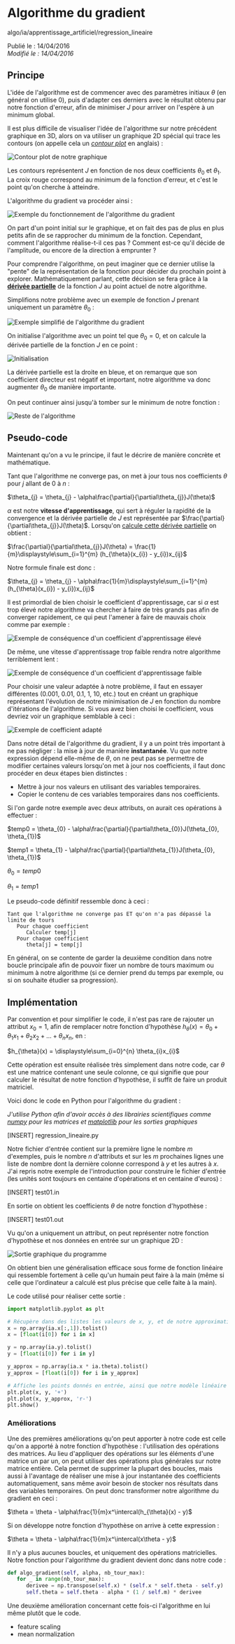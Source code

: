 Algorithme du gradient
======================
algo/ia/apprentissage_artificiel/regression_lineaire

Publié le : 14/04/2016  
*Modifié le : 14/04/2016*

## Principe

L'idée de l'algorithme est de commencer avec des paramètres initiaux $\theta$ (en général on utilise 0), puis d'adapter ces derniers avec le résultat obtenu par notre fonction d'erreur, afin de minimiser $J$ pour arriver on l'espère à un minimum global.

Il est plus difficile de visualiser l'idée de l'algorithme sur notre précédent graphique en 3D, alors on va utiliser un graphique 2D spécial qui trace les contours (on appelle cela un [*contour plot*](http://www.itl.nist.gov/div898/handbook/eda/section3/contour.htm) en anglais) :

![Contour plot de notre graphique](//static.napnac.ga/img/algo/ia/apprentissage_artificiel/regression_lineaire/algo_gradient/contour_plot.png)

Les contours représentent $J$ en fonction de nos deux coefficients $\theta_{0}$ et $\theta_{1}$. La croix rouge correspond au minimum de la fonction d'erreur, et c'est le point qu'on cherche à atteindre.

L'algorithme du gradient va procéder ainsi :

![Exemple du fonctionnement de l'algorithme du gradient](//static.napnac.ga/img/algo/ia/apprentissage_artificiel/regression_lineaire/algo_gradient/exemple_algo_gradient.png)

On part d'un point initial sur le graphique, et on fait des pas de plus en plus petits afin de se rapprocher du minimum de la fonction. Cependant, comment l'algorithme réalise-t-il ces pas ? Comment est-ce qu'il décide de l'amplitude, ou encore de la direction à emprunter ?

Pour comprendre l'algorithme, on peut imaginer que ce dernier utilise la "pente" de la représentation de la fonction pour décider du prochain point à explorer. Mathématiquement parlant, cette décision se fera grâce à la [**dérivée partielle**](https://en.wikipedia.org/wiki/Partial_derivative) de la fonction $J$ au point actuel de notre algorithme.

Simplifions notre problème avec un exemple de fonction $J$ prenant uniquement un paramètre $\theta_{0}$ :

![Exemple simplifié de l'algorithme du gradient](//static.napnac.ga/img/algo/ia/apprentissage_artificiel/regression_lineaire/algo_gradient/exemple_simplifie_algo_gradient.png)

On initialise l'algorithme avec un point tel que $\theta_{0} = 0$, et on calcule la dérivée partielle de la fonction $J$ en ce point :

![Initialisation](//static.napnac.ga/img/algo/ia/apprentissage_artificiel/regression_lineaire/algo_gradient/exemple_simplifie_algo_gradient_init.png)

La dérivée partielle est la droite en bleue, et on remarque que son coefficient directeur est négatif et important, notre algorithme va donc augmenter $\theta_{0}$ de manière importante.

On peut continuer ainsi jusqu'à tomber sur le minimum de notre fonction :

![Reste de l'algorithme](//static.napnac.ga/img/algo/ia/apprentissage_artificiel/regression_lineaire/algo_gradient/exemple_simplifie_algo_gradient_reste.png)

## Pseudo-code

Maintenant qu'on a vu le principe, il faut le décrire de manière concrète et mathématique.

Tant que l'algorithme ne converge pas, on met à jour tous nos coefficients $\theta$ pour $j$ allant de 0 à $n$ :

$\theta_{j} = \theta_{j} - \alpha\frac{\partial}{\partial\theta_{j}}J(\theta)$

$\alpha$ est notre **vitesse d'apprentissage**, qui sert à réguler la rapidité de la convergence et la dérivée partielle de $J$ est représentée par $\frac{\partial}{\partial\theta_{j}}J(\theta)$. Lorsqu'on [calcule cette dérivée partielle](https://math.stackexchange.com/questions/70728/partial-derivative-in-gradient-descent-for-two-variables/189792#189792) on obtient :

$\frac{\partial}{\partial\theta_{j}}J(\theta) = \frac{1}{m}\displaystyle\sum_{i=1}^{m} (h_{\theta}(x_{i}) - y_{i})x_{ij}$

Notre formule finale est donc :

$\theta_{j} = \theta_{j} - \alpha\frac{1}{m}\displaystyle\sum_{i=1}^{m} (h_{\theta}(x_{i}) - y_{i})x_{ij}$

Il est primordial de bien choisir le coefficient d'apprentissage, car si $\alpha$ est trop élevé notre algorithme va chercher à faire de très grands pas afin de converger rapidement, ce qui peut l'amener à faire de mauvais choix comme par exemple :

![Exemple de conséquence d'un coefficient d'apprentissage élevé](//static.napnac.ga/img/algo/ia/apprentissage_artificiel/regression_lineaire/algo_gradient/exemple_coeff_apprentissage_eleve.png)

De même, une vitesse d'apprentissage trop faible rendra notre algorithme terriblement lent :

![Exemple de conséquence d'un coefficient d'apprentissage faible](//static.napnac.ga/img/algo/ia/apprentissage_artificiel/regression_lineaire/algo_gradient/exemple_coeff_apprentissage_faible.png)

Pour choisir une valeur adaptée à notre problème, il faut en essayer différentes (0.001, 0.01, 0.1, 1, 10, etc.) tout en créant un graphique représentant l'évolution de notre minimisation de $J$ en fonction du nombre d'itérations de l'algorithme. Si vous avez bien choisi le coefficient, vous devriez voir un graphique semblable à ceci :

![Exemple de coefficient adapté](//static.napnac.ga/img/algo/ia/apprentissage_artificiel/regression_lineaire/algo_gradient/exemple_coeff_apprentissage_bon.png)

Dans notre détail de l'algorithme du gradient, il y a un point très important à ne pas négliger : la mise à jour de manière **instantanée**. Vu que notre expression dépend elle-même de $\theta$, on ne peut pas se permettre de modifier certaines valeurs lorsqu'on met à jour nos coefficients, il faut donc procéder en deux étapes bien distinctes :

- Mettre à jour nos valeurs en utilisant des variables temporaires.
- Copier le contenu de ces variables temporaires dans nos coefficients.

Si l'on garde notre exemple avec deux attributs, on aurait ces opérations à effectuer :

$temp0 = \theta_{0} - \alpha\frac{\partial}{\partial\theta_{0}}J(\theta_{0}, \theta_{1})$

$temp1 = \theta_{1} - \alpha\frac{\partial}{\partial\theta_{1}}J(\theta_{0}, \theta_{1})$

$\theta_{0} = temp0$

$\theta_{1} = temp1$

Le pseudo-code définitif ressemble donc à ceci :

```nohighlight
Tant que l'algorithme ne converge pas ET qu'on n'a pas dépassé la limite de tours
   Pour chaque coefficient
      Calculer temp[j]
   Pour chaque coefficient
      theta[j] = temp[j]
```

En général, on se contente de garder la deuxième condition dans notre boucle principale afin de pouvoir fixer un nombre de tours maximum ou minimum à notre algorithme (si ce dernier prend du temps par exemple, ou si on souhaite étudier sa progression).

## Implémentation

Par convention et pour simplifier le code, il n'est pas rare de rajouter un attribut $x_0 = 1$, afin de remplacer notre fonction d'hypothèse $h_{\theta}(x) = \theta_{0} + \theta_{1}x_1 + \theta_{2}x_2 + \ldots + \theta_{n}x_n$, en :

$h_{\theta}(x) = \displaystyle\sum_{i=0}^{n} \theta_{i}x_{i}$

Cette opération est ensuite réalisée très simplement dans notre code, car $\theta$ est une matrice contenant une seule colonne, ce qui signifie que pour calculer le résultat de notre fonction d'hypothèse, il suffit de faire un produit matriciel.

Voici donc le code en Python pour l'algorithme du gradient :

*J'utilise Python afin d'avoir accès à des librairies scientifiques comme [numpy](http://www.numpy.org/) pour les matrices et [matplotlib](http://matplotlib.org/) pour les sorties graphiques*

[INSERT]
regression_lineaire.py

Notre fichier d'entrée contient sur la première ligne le nombre $m$ d'exemples, puis le nombre $n$ d'attributs et sur les $m$ prochaines lignes une liste de nombre dont la dernière colonne correspond à $y$ et les autres à $x$. J'ai repris notre exemple de l'introduction pour construire le fichier d'entrée (les unités sont toujours en centaine d'opérations et en centaine d'euros) :

[INSERT]
test01.in

En sortie on obtient les coefficients $\theta$ de notre fonction d'hypothèse :

[INSERT]
test01.out

Vu qu'on a uniquement un attribut, on peut représenter notre fonction d'hypothèse et nos données en entrée sur un graphique 2D :

![Sortie graphique du programme](//static.napnac.ga/img/algo/ia/apprentissage_artificiel/regression_lineaire/algo_gradient/sortie_prog_algo_gradient.png)

On obtient bien une généralisation efficace sous forme de fonction linéaire qui ressemble fortement à celle qu'un humain peut faire à la main (même si celle que l'ordinateur a calculé est plus précise que celle faite à la main).

Le code utilisé pour réaliser cette sortie :

```python
import matplotlib.pyplot as plt

# Récupère dans des listes les valeurs de x, y, et de notre approximation de y
x = np.array(ia.x[:,1]).tolist()
x = [float(i[0]) for i in x]

y = np.array(ia.y).tolist()
y = [float(i[0]) for i in y]

y_approx = np.array(ia.x * ia.theta).tolist()
y_approx = [float(i[0]) for i in y_approx]

# Affiche les points donnés en entrée, ainsi que notre modèle linéaire
plt.plot(x, y, '+')
plt.plot(x, y_approx, 'r-')
plt.show()
```

### Améliorations

Une des premières améliorations qu'on peut apporter à notre code est celle qu'on a apporté à notre fonction d'hypothèse : l'utilisation des opérations des matrices. Au lieu d'appliquer des opérations sur les éléments d'une matrice un par un, on peut utiliser des opérations plus générales sur notre matrice entière. Cela permet de supprimer la plupart des boucles, mais aussi à l'avantage de réaliser une mise à jour instantanée des coefficients automatiquement, sans même avoir besoin de stocker nos résultats dans des variables temporaires. On peut donc transformer notre algorithme du gradient en ceci :

$\theta = \theta - \alpha\frac{1}{m}x^\intercal(h_{\theta}(x) - y)$

Si on développe notre fonction d'hypothèse on arrive à cette expression :

$\theta = \theta - \alpha\frac{1}{m}x^\intercal(x\theta - y)$

Il n'y a plus aucunes boucles, et uniquement des opérations matricielles. Notre fonction pour l'algorithme du gradient devient donc dans notre code :

```python
def algo_gradient(self, alpha, nb_tour_max):
   for _ in range(nb_tour_max):
      derivee = np.transpose(self.x) * (self.x * self.theta - self.y)
      self.theta = self.theta - alpha * (1 / self.m) * derivee
```

Une deuxième amélioration concernant cette fois-ci l'algorithme en lui même plutôt que le code.

- feature scaling
- mean normalization
